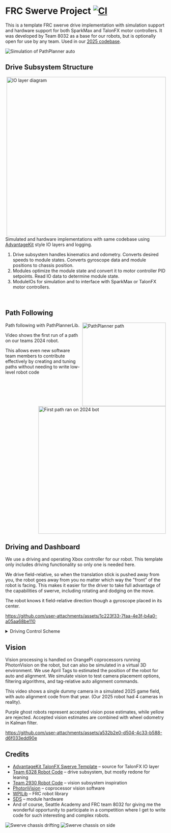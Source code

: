 
# FRC Swerve Project [![CI](https://github.com/MichaelLesirge/frc-swerve-drive/actions/workflows/main.yml/badge.svg)](https://github.com/MichaelLesirge/frc-swerve-drive/actions/workflows/main.yml)

This is a template FRC swerve drive implementation with simulation support and hardware support for both SparkMax and TalonFX motor controllers. It was developed by Team 8032 as a base for our robots, but is optionally open for use by any team. Used in our [2025 codebase](https://github.com/redshiftrobotics/reefscape-2025).

![Simulation of PathPlanner auto](https://github.com/user-attachments/assets/c266b861-9b09-45b3-a346-0fe8aa7c53b7)

## Drive Subsystem Structure

<img width="500" align="right" alt="IO layer diagram" src="https://github.com/user-attachments/assets/4af16fb7-9e0d-4936-b4a5-197d76bf141f" />

Simulated and hardware implementations with same codebase using [AdvantageKit](https://docs.advantagekit.org/data-flow/recording-inputs/io-interfaces) style IO layers and logging.

<ol>
  <li>Drive subsystem handles kinematics and odometry. Converts desired speeds to module states. Converts gyroscope data and module positions to chassis position.</li>

  <li>Modules optimize the module state and convert it to motor controller PID setpoints. Read IO data to determine module state.</li>

  <li>ModuleIOs for simulation and to interface with SparkMax or TalonFX motor controllers.</li>
</ol>

<br clear="right"/>

## Path Following

<img width="262" align="right" alt="PathPlanner path" src="https://github.com/user-attachments/assets/5cd3b558-cc02-4c64-b1a7-37ac9434c72f" />
<img height="400" align="right" alt="First path ran on 2024 bot" src="https://github.com/user-attachments/assets/51adb902-5abe-4c4c-bdb0-0999041a0d14" />
<p>
  Path following with PathPlannerLib.

  Video shows the first run of a path on our teams 2024 robot.

  This allows even new software team members to contribute effectively by creating and tuning paths without needing to write low-level robot code
</p>


<br clear="right"/>

## Driving and Dashboard

We use a driving and operating Xbox controller for our robot. This template only includes driving functionality so only one is needed here.

We drive field-relative, so when the translation stick is pushed away from you, the robot goes away from you no matter which way the "front" of the robot is facing. This makes it easier for the driver to take full advantage of the capabilities of swerve, including rotating and dodging on the move.

The robot knows it field-relative direction though a gyroscope placed in its center.

https://github.com/user-attachments/assets/1c223f33-7faa-4e3f-b4a0-a05aa68be110

<details>
  <summary>Driving Control Scheme</summary>
  <img alt="Driving Xbox controller labeled diagram" src="https://github.com/user-attachments/assets/8af4fa84-77a4-43d4-b75a-b5dbd6db9611" />
  <p>Diagram created with my Xbox <a href="https://michaellesirge.github.io/simple-web-projects/xbox-diagram-maker">controller labeling tool</a></p>

  <ul>
    <li>The left stick controls robot translation (forward/backward/left/right)</li>
    <li>The right stick controls robot rotation. By default pushing it left or right controls angular velocity.</li>
    <li>When RB is held the right stick controls the heading that you want the robot to face, for example pushing the stick up will cause the robot to rotate to field-relative 0 degrees.
    <li>By default the robot is field-relative, but Y can be pressed to toggle to robot-relative</li>
    <li>Menu button can be held for 3 seconds to reset odometry rotation & field-relative forward.</li>
    <li>D-pad is used to make small robot-relative adjustments.</li>
    <li>X stops the robots and turns the swerve modules to face inwards making an X shaped arrangement. This helps prevent the robot from moving when shoved.</li>
    <li>B cancels any movement related commands, for example canceling auto alignment to return manual control.</li>
  </ul>
</details>

## Vision

Vision processing is handled on OrangePi coprocessors running PhotonVision on the robot, but can also be simulated in a virtual 3D environment. We use April Tags to estimated the position of the robot for auto and alignment. We simulate vision to test camera placement options, filtering algorithms, and tag-relative auto alignment commands.

This video shows a single dummy camera in a simulated 2025 game field, with auto alignment code from that year. (Our 2025 robot had 4 cameras in reality).

Purple ghost robots represent accepted vision pose estimates, while yellow are rejected. Accepted vision estimates are combined with wheel odometry in Kalman filter.

https://github.com/user-attachments/assets/a532b2e0-d504-4c33-b588-d6f033edd90e


## Credits
* [AdvantageKit TalonFX Swerve Template](https://docs.advantagekit.org/getting-started/template-projects/talonfx-swerve-template) – source for TalonFX IO layer
* [Team 6328 Robot Code](https://github.com/Mechanical-Advantage/RobotCode2025Public) – drive subsystem, but mostly redone for leaning
* [Team 2930 Robot Code](https://github.com/FRC-Sonic-Squirrels/2025-Robot-Code/tree/main?tab=readme-ov-file) – vision subsystem inspiration
* [PhotonVision](https://photonvision.org) – coprocessor vision software
* [WPILib](https://github.wpilib.org/) – FRC robot library
* [SDS](https://www.swervedrivespecialties.com/) – module hardware
* And of course, Seattle Academy and FRC team 8032 for giving me the wonderful opportunity to participate in a competition where I get to write code for such interesting and complex robots. 

![Swerve chassis drifting](https://github.com/user-attachments/assets/b156eef3-841b-4bfa-a985-819c8c37144b)
![Swerve chassis on side](https://github.com/user-attachments/assets/cc41ea92-382c-4d3a-8fee-30db69363e1f)
